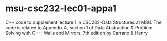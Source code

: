# msu-csc232-lec01-appa1
C++ code to supplement lecture 1 in CSC232-Data Structures at MSU. The code is related to Appendix A, section 1 of Data Abstraction &amp; Problem Solving with C++: Walls and Mirrors, 7th edition by Carrano &amp; Henry
